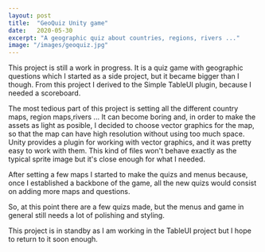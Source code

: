 ```yaml
---
layout: post
title:  "GeoQuiz Unity game"
date:   2020-05-30
excerpt: "A geographic quiz about countries, regions, rivers ..."
image: "/images/geoquiz.jpg"
---
```


This project is still a work in progress. It is a quiz game with geographic questions which I started as a side project, but it became bigger than I though. From this project I derived to the Simple TableUI plugin, because I needed a scoreboard.

The most tedious part of this project is setting all the different country maps, region maps,rivers ... It can become boring and, in order to make  the assets as light as posible, I decided to choose vector graphics for the map, so that the map can have high resolution without using too much space. Unity provides a plugin for working with vector graphics, and it was pretty easy to work with them. This kind of files won't behave exactly as the typical sprite image but it's close enough for what I needed.

After setting a few maps I started to make the quizs and menus because, once I established a backbone of the game, all the new quizs would consist on adding more maps and questions.

So, at this point there are a few quizs made, but the menus and game in general still needs a lot of polishing and styling.

This project is in standby as I am working in the TableUI project but I hope to return to it soon enough.